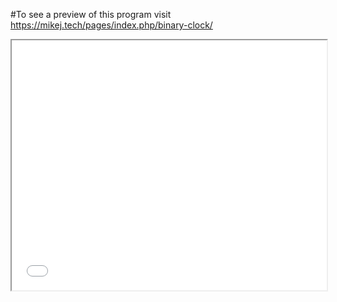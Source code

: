 #To see a preview of this program visit https://mikej.tech/pages/index.php/binary-clock/
<iframe src="index.html" width="100%" height="400" />
